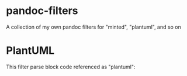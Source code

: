 # pandoc-filters

A collection of my own pandoc filters for "minted", "plantuml", and so on


# PlantUML

This filter parse block code referenced as "plantuml":

